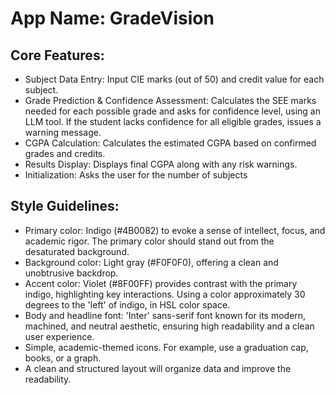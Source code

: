 # **App Name**: GradeVision

## Core Features:

- Subject Data Entry: Input CIE marks (out of 50) and credit value for each subject.
- Grade Prediction & Confidence Assessment: Calculates the SEE marks needed for each possible grade and asks for confidence level, using an LLM tool. If the student lacks confidence for all eligible grades, issues a warning message.
- CGPA Calculation: Calculates the estimated CGPA based on confirmed grades and credits.
- Results Display: Displays final CGPA along with any risk warnings.
- Initialization: Asks the user for the number of subjects

## Style Guidelines:

- Primary color: Indigo (#4B0082) to evoke a sense of intellect, focus, and academic rigor. The primary color should stand out from the desaturated background.
- Background color: Light gray (#F0F0F0), offering a clean and unobtrusive backdrop.
- Accent color: Violet (#8F00FF) provides contrast with the primary indigo, highlighting key interactions. Using a color approximately 30 degrees to the 'left' of indigo, in HSL color space.
- Body and headline font: 'Inter' sans-serif font known for its modern, machined, and neutral aesthetic, ensuring high readability and a clean user experience. 
- Simple, academic-themed icons. For example, use a graduation cap, books, or a graph.
- A clean and structured layout will organize data and improve the readability.